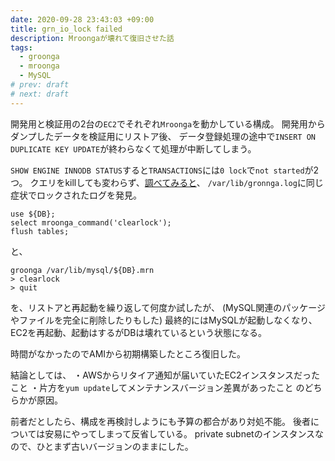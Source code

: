 ```yaml
---
date: 2020-09-28 23:43:03 +09:00
title: grn_io_lock failed
description: Mroongaが壊れて復旧させた話
tags:
  - groonga
  - mroonga
  - MySQL
# prev: draft
# next: draft
---
```


開発用と検証用の2台の`EC2`でそれぞれ`Mroonga`を動かしている構成。
開発用からダンプしたデータを検証用にリストア後、
データ登録処理の途中で`INSERT ON DUPLICATE KEY UPDATE`が終わらなくて処理が中断してしまう。

`SHOW ENGINE INNODB STATUS`すると`TRANSACTIONS`には`0 lock`で`not started`が2つ。
クエリをkillしても変わらず、[調べてみると](http://y-ken.hatenablog.com/entry/how-to-unlock-mroonga-database)、
`/var/lib/gronnga.log`に同じ症状でロックされたログを発見。
```mysql
use ${DB};
select mroonga_command('clearlock');
flush tables;
```
と、
```
groonga /var/lib/mysql/${DB}.mrn
> clearlock
> quit
```
を、リストアと再起動を繰り返して何度か試したが、
(MySQL関連のパッケージやファイルを完全に削除したりもした)
最終的にはMySQLが起動しなくなり、
EC2を再起動、起動はするがDBは壊れているという状態になる。

時間がなかったのでAMIから初期構築したところ復旧した。

結論としては、
・AWSからリタイア通知が届いていたEC2インスタンスだったこと
・片方を`yum update`してメンテナンスバージョン差異があったこと
のどちらかが原因。

前者だとしたら、構成を再検討しようにも予算の都合があり対処不能。
後者については安易にやってしまって反省している。
private subnetのインスタンスなので、ひとまず古いバージョンのままにした。

